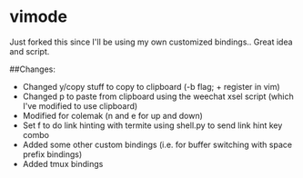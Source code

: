 vimode
======
Just forked this since I'll be using my own customized bindings..
Great idea and script.

##Changes:
- Changed y/copy stuff to copy to clipboard (-b flag; + register in vim)
- Changed p to paste from clipboard using the weechat xsel script (which I've modified to use clipboard)
- Modified for colemak (n and e for up and down)
- Set f to do link hinting with termite using shell.py to send link hint key combo
- Added some other custom bindings (i.e. for buffer switching with space prefix bindings)
- Added tmux bindings
